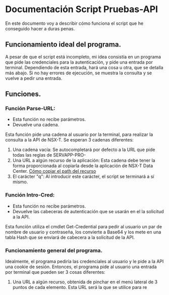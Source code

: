 # Documentación Script Pruebas-API
En este documento voy a describir cómo funciona el script que he conseguido hacer a duras penas.
## Funcionamiento ideal del programa.
A pesar de que el script está incompleto, mi idea consistía en un programa que pide las credenciales para la autenticación, y pide una entrada por terminal. Dependiendo de esta entrada, hará una cosa u otra, que se detalla más abajo. Si no hay errores de ejecución, se muestra la consulta y se vuelve a pedir una entrada.
## Funciones.
### Función Parse-URL:
- Esta función no recibe parámetros. 
- Devuelve una cadena. 

Esta función pide una cadena al usuario por la terminal, para realizar la consulta a la API de NSX-T. Se esperan 3 cadenas diferentes:
1. Una cadena vacía: Se autocompletará por defecto a la URL que pide todas las reglas de SERVAPP-PRO-
2. Una URL a algún recurso de la aplicación: Esta cadena debe tener la forma proporcionada al copiarla desde la aplicación de NSX-T Data Center. [Cómo copiar el path del recurso](https://drive.google.com/file/d/1o-cikh9H32egGpM3egRWnU4qHBkQoyuA/view?usp=sharing)
3. El carácter "q": Al introducir este carácter, el script se terminará a sí mismo.

### Función Intro-Cred:
- Esta función no recibe parámetros.
- Devuelve las cabeceras de autenticación que se usarán en el la solicitud a la API.

Esta función utiliza el cmdlet Get-Credential para pedir al usuario un par de nombre de usuario y contraseña, los convierte a Base64 y los mete en una tabla Hash que se enviará de cabecera a la solicitud de la API.

### Funcionamiento general del programa.
Idealmente, el programa pediría las credenciales al usuario y le pide a la API una cookie de sesión. Entonces, el programa pide al usuario una entrada por terminal que pueden ser 3 cosas diferentes:
1. Una URL a algún recurso, obtenida de pinchar en el menú lateral de 3 puntos de cada elemento. Esta URL será la que se utilice para re
<!--stackedit_data:
eyJoaXN0b3J5IjpbLTE2Nzg4NjkyMjIsMTkyMzQ1NTAwOSwxOD
U4MDQ1Nzc4LDEwMDc1NTgxMDYsLTE1MDM3MDU4MCw4MDc5MTM2
NzQsLTMzMjQ1NTM2M119
-->